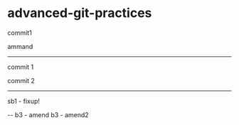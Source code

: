 # advanced-git-practices

commit1 

ammand 


---
commit 1

commit 2

--- 
sb1 - fixup!

--
b3 - amend
b3 - amend2